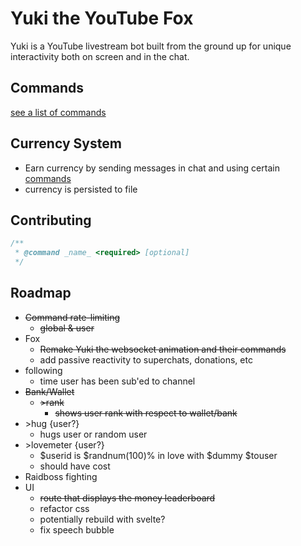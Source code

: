# Yuki the YouTube Fox

Yuki is a YouTube livestream bot built from the ground up for unique interactivity
both on screen and in the chat.

## Commands
[see a list of commands](COMMANDS.md)

## Currency System

- Earn currency by sending messages in chat and using certain [commands](COMMANDS.md)
- currency is persisted to file


## Contributing

```ts
/**
 * @command _name_ <required> [optional]
 */
```

## Roadmap

- ~~Command rate-limiting~~
    - ~~global & user~~
- Fox
    - ~~Remake Yuki the websocket animation and their commands~~
    - add passive reactivity to superchats, donations, etc
- following
    - time user has been sub'ed to channel
- ~~Bank/Wallet~~
    - ~~\>rank~~
        - ~~shows user rank with respect to wallet/bank~~
- \>hug {user?}
    - hugs user or random user
- \>lovemeter {user?}
    - $userid is $randnum(100)% in love with $dummy $touser
    - should have cost
- Raidboss fighting
- UI
    - ~~route that displays the money leaderboard~~
    - refactor css
    - potentially rebuild with svelte?
    - fix speech bubble
